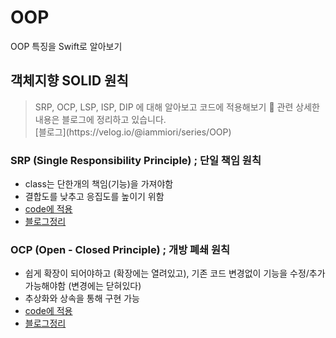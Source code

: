 # OOP
OOP 특징을 Swift로 알아보기

## 객체지향 SOLID 원칙
<Blockquote>
SRP, OCP, LSP, ISP, DIP 에 대해 알아보고 코드에 적용해보기
📝 관련 상세한 내용은 블로그에 정리하고 있습니다. <br>
[블로그](https://velog.io/@iammiori/series/OOP)
</Blockquote>

### SRP (Single Responsibility Principle) ; 단일 책임 원칙
- class는 단한개의 책임(기능)을 가져야함
- 결합도를 낮추고 응집도를 높이기 위함
- [code에 적용](SOLID.playground/Pages/SRP.xcplaygroundpage/Contents.swift)
- [블로그정리](https://velog.io/@iammiori/SOLID-SRP)

### OCP (Open - Closed Principle) ; 개방 폐쇄 원칙
- 쉽게 확장이 되어야하고 (확장에는 열려있고), 기존 코드 변경없이 기능을 수정/추가 가능해야함 (변경에는 닫혀있다)
- 추상화와 상속을 통해 구현 가능
- [code에 적용](SOLID.playground/Pages/OCP.xcplaygroundpage/Contents.swift)
- [블로그정리](https://velog.io/@iammiori/SOLID-OCP)

